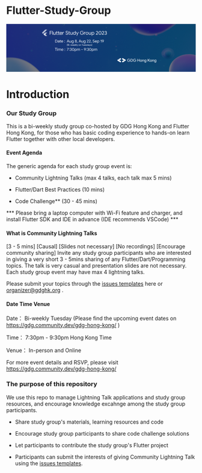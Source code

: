 # Flutter-Study-Group
<p align="center"><img src="assets/cover.png"></p>

# Introduction

### Our Study Group

This is a bi-weekly study group co-hosted by GDG Hong Kong and Flutter Hong Kong, for those who has basic coding experience to hands-on learn Flutter together with other local developers.

#### Event Agenda

The generic agenda for each study group event is:

- Community Lightning Talks (max 4 talks, each talk max 5 mins)

- Flutter/Dart Best Practices (10 mins)

- Code Challenge** (30 - 45 mins) 

*** Please bring a laptop computer with Wi-Fi feature and charger, and install Flutter SDK and IDE in advance (IDE recommends VSCode) ***

#### What is Community Lightning Talks

[3 - 5 mins] [Causal] [Slides not necessary] [No recordings] [Encourage community sharing] Invite any study group participants who are interested in giving a very short 3 - 5mins sharing of any Flutter/Dart/Programming topics. The talk is very casual and presentation slides are not necessary. Each study group event may have max 4 lightning talks. 

Please submit your topics through the [issues templates](https://github.com/GDGHongKong/Flutter-Study-Group/issues/new/choose) here or organizer@gdghk.org .

#### Date Time Venue

Date： Bi-weekly Tuesday (Please find the upcoming event dates on https://gdg.community.dev/gdg-hong-kong/ )

Time： 7:30pm - 9:30pm Hong Kong Time

Venue： In-person and Online

For more event details and RSVP, please visit https://gdg.community.dev/gdg-hong-kong/ 

### The purpose of this repository

We use this repo to manage Lightning Talk applications and study group resources, and encourage knowledge excahnge among the study group participants.

- Share study group's materials, learning resources and code

- Encourage study group participants to share code challenge solutions

- Let participants to contribute the study group's Flutter project
 
- Participants can submit the interests of giving Community Lightning Talk using the [issues templates](https://github.com/GDGHongKong/Flutter-Study-Group/issues/new/choose). 
